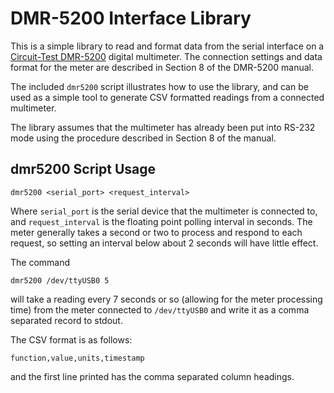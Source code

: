 # DMR-5200 Interface Library

This is a simple library to read and format data from the serial interface on a
[Circuit-Test DMR-5200][1] digital multimeter. The connection settings and data
format for the meter are described in Section 8 of the DMR-5200 manual.

The included `dmr5200` script illustrates how to use the library, and can be
used as a simple tool to generate CSV formatted readings from a connected
multimeter.

The library assumes that the multimeter has already been put into RS-232 mode
using the procedure described in Section 8 of the manual.

[1]: <http://www.circuittest.com/dmr-5200-dmm-digital-multimeter-true-rms-computer-interface.html>  "Circuit-Test DMR-5200"

## dmr5200 Script Usage

    dmr5200 <serial_port> <request_interval>

Where `serial_port` is the serial device that the multimeter is connected to,
and `request_interval` is the floating point polling interval in seconds.  The
meter generally takes a second or two to process and respond to each request, so
setting an interval below about 2 seconds will have little effect.

The command

    dmr5200 /dev/ttyUSB0 5

will take a reading every 7 seconds or so (allowing for the meter processing
time) from the meter connected to `/dev/ttyUSB0` and write it as a comma
separated record to stdout.

The CSV format is as follows:

    function,value,units,timestamp

and the first line printed has the comma separated column headings.
